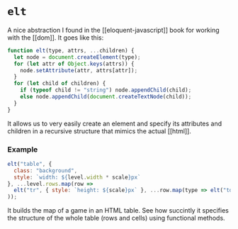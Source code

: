 # `elt`
A nice abstraction I found in the [[eloquent-javascript]] book for working with the [[dom]]. It goes like this:

```js
function elt(type, attrs, ...children) {
  let node = document.createElement(type);
  for (let attr of Object.keys(attrs)) {
    node.setAttribute(attr, attrs[attr]);
  }
  for (let child of children) {
    if (typeof child != "string") node.appendChild(child);
    else node.appendChild(document.createTextNode(child));
  }
}
```

It allows us to very easily create an element and specify its attributes and children in a recursive structure that mimics the actual [[html]].

### Example
```js
elt("table", {
  class: "background",
  style: `width: ${level.width * scale}px`
}, ...level.rows.map(row => 
  elt("tr", { style: `height: ${scale}px` }, ...row.map(type => elt("td", { class: type })))
));
```

It builds the map of a game in an HTML table. See how succintly it specifies the structure of the whole table (rows and cells) using functional methods.
